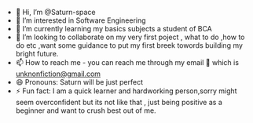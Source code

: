 - 👋 Hi, I’m @Saturn-space
- 👀 I’m interested in Software Engineering 
- 🌱 I’m currently learning my basics subjects a student of BCA
- 💞️ I’m looking to collaborate on my very first poject , what to do ,how to do etc ,want some guidance to put my first breek towords building my bright future.
- 📫 How to reach me - you can reach me through my email 📨 which is unknonfiction@gmail.com 
- 😄 Pronouns: Saturn will be just perfect 
- ⚡ Fun fact: I am a quick learner and hardworking person,sorry might seem overconfident but its not like that , just being positive as a beginner and want to crush best out of me. 

<!---
Saturn-space/Saturn-space is a ✨ special ✨ repository because its `README.md` (this file) appears on your GitHub profile.
You can click the Preview link to take a look at your changes.
--->
